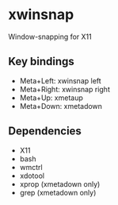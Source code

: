 # xwinsnap
Window-snapping for X11
## Key bindings
* Meta+Left: xwinsnap left
* Meta+Right: xwinsnap right
* Meta+Up: xmetaup
* Meta+Down: xmetadown
## Dependencies
* X11
* bash
* wmctrl
* xdotool
* xprop (xmetadown only)
* grep (xmetadown only)
